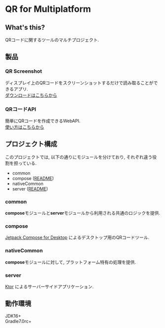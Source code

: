 # QR for Multiplatform

## What's this?

QRコードに関するツールのマルチプロジェクト.

## 製品

### QR Screenshot

ディスプレイ上のQRコードをスクリーンショットするだけで読み取ることができるアプリ.  
[ダウンロードはこちらから](https://20210419t155442-dot-qr-screenshot.uc.r.appspot.com/)

### QRコードAPI

簡単にQRコードを作成できるWebAPI.  
[使い方はこちらから]()

## プロジェクト構成

このプロジェクトでは, 以下の通りにモジュールを分けており, それぞれ違う役割を担っている.

* common
* compose ([README](compose/README.md))
* nativeCommon
* server ([README](server/README.md))

### common

**compose**モジュールと**server**モジュールから利用される共通のロジックを提供.

### compose

[Jetpack Compose for Desktop](https://www.jetbrains.com/ja-jp/lp/compose/) によるデスクトップ用のQRコードツール.

### nativeCommon

**compose**モジュールに対して, プラットフォーム特有の処理を提供.

### server

[Ktor](https://ktor.io/) によるサーバーサイドアプリケーション.

## 動作環境

JDK16+  
Gradle7.0rc+

